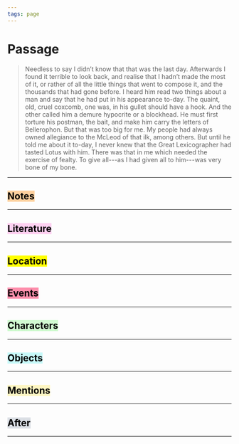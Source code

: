 ```yaml
---
tags: page
---
```


# Passage
> Needless to say I didn’t know that that was the last day. Afterwards I found it terrible to look back, and realise that I hadn’t made the most of it, or rather of all the little things that went to compose it, and the thousands that had gone before. I heard him read two things about a man and say that he had put in his appearance to-day. The quaint, old, cruel coxcomb, one was, in his gullet should have a hook. And the other called him a demure hypocrite or a blockhead. He must first torture his postman, the bait, and make him carry the letters of Bellerophon. But that was too big for me. My people had always owned allegiance to the McLeod of that ilk, among others. But until he told me about it to-day, I never knew that the Great Lexicographer had tasted Lotus with him. There was that in me which needed the exercise of fealty. To give all---as I had given all to him---was very bone of my bone.

---
## <mark style="background: #FFB86CA6;">Notes</mark>
---

## <mark style="background: #FFB8EBA6;">Literature</mark>
---

## <mark class="hltr-purple">Location</mark>
---

## <mark style="background: #FF5582A6;">Events</mark>
---

## <mark style="background: #BBFABBA6;">Characters</mark>
---

## <mark style="background: #ABF7F7A6;">Objects</mark>
---

## <mark style="background: #FFF3A3A6;">Mentions</mark>
---

## <mark style="background: #CACFD9A6;">After</mark>
---